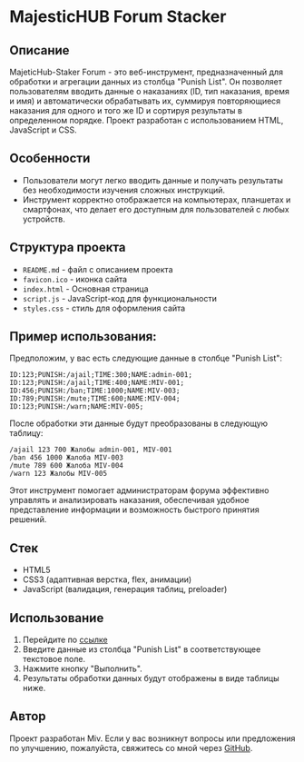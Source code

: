 MajesticHUB Forum Stacker
======================

## Описание
MajeticHub-Staker Forum - это веб-инструмент, предназначенный для обработки и агрегации данных из столбца "Punish List". Он позволяет пользователям вводить данные о наказаниях (ID, тип наказания, время и имя) и автоматически обрабатывать их, суммируя повторяющиеся наказания для одного и того же ID и сортируя результаты в определенном порядке. Проект разработан с использованием HTML, JavaScript и CSS.

## Особенности
- Пользователи могут легко вводить данные и получать результаты без необходимости изучения сложных инструкций.
- Инструмент корректно отображается на компьютерах, планшетах и смартфонах, что делает его доступным для пользователей с любых устройств.

## Структура проекта
- `README.md` - файл с описанием проекта
- `favicon.ico` - иконка сайта
- `index.html` - Основная страница
- `script.js` - JavaScript-код для функциональности 
- `styles.css` - стиль для оформления сайта

## Пример использования:
Предположим, у вас есть следующие данные в столбце "Punish List":
```
ID:123;PUNISH:/ajail;TIME:300;NAME:admin-001;
ID:123;PUNISH:/ajail;TIME:400;NAME:MIV-001;
ID:456;PUNISH:/ban;TIME:1000;NAME:MIV-003;
ID:789;PUNISH:/mute;TIME:600;NAME:MIV-004;
ID:123;PUNISH:/warn;NAME:MIV-005;
```
После обработки эти данные будут преобразованы в следующую таблицу:
```
/ajail 123 700 Жалобы admin-001, MIV-001
/ban 456 1000 Жалоба MIV-003
/mute 789 600 Жалоба MIV-004
/warn 123 Жалобы MIV-005
```

Этот инструмент помогает администраторам форума эффективно управлять и анализировать наказания, обеспечивая удобное представление информации и возможность быстрого принятия решений.

## Стек
- HTML5
- CSS3 (адаптивная верстка, flex, анимации)
- JavaScript (валидация, генерация таблиц, preloader)

## Использование
1. Перейдите по [ссылке](https://housemiv.github.io/MajeticHub-Forum/)
2. Введите данные из столбца "Punish List" в соответствующее текстовое поле.
3. Нажмите кнопку "Выполнить".
4. Результаты обработки данных будут отображены в виде таблицы ниже.

## Автор
Проект разработан Miv. Если у вас возникнут вопросы или предложения по улучшению, пожалуйста, свяжитесь со мной через [GitHub](https://housemiv.github.io/HouseMiv/).
